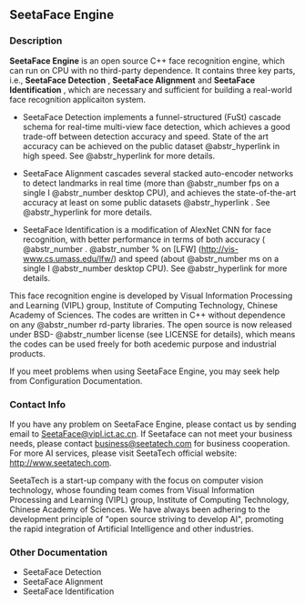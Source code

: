 ## SeetaFace Engine

### Description

**SeetaFace Engine** is an open source C++ face recognition engine, which can run on CPU with no third-party dependence. It contains three key parts, i.e., **SeetaFace Detection** , **SeetaFace Alignment** and **SeetaFace Identification** , which are necessary and sufficient for building a real-world face recognition applicaiton system. 

  * SeetaFace Detection implements a funnel-structured (FuSt) cascade schema for real-time multi-view face detection, which achieves a good trade-off between detection accuracy and speed. State of the art accuracy can be achieved on the public dataset @abstr_hyperlink in high speed. See @abstr_hyperlink for more details. 

  * SeetaFace Alignment cascades several stacked auto-encoder networks to detect landmarks in real time (more than @abstr_number fps on a single I @abstr_number desktop CPU), and achieves the state-of-the-art accuracy at least on some public datasets @abstr_hyperlink . See @abstr_hyperlink for more details. 

  * SeetaFace Identification is a modification of AlexNet CNN for face recognition, with better performance in terms of both accuracy ( @abstr_number . @abstr_number % on [LFW] (http://vis-www.cs.umass.edu/lfw/) and speed (about @abstr_number ms on a single I @abstr_number desktop CPU). See @abstr_hyperlink for more details. 




This face recognition engine is developed by Visual Information Processing and Learning (VIPL) group, Institute of Computing Technology, Chinese Academy of Sciences. The codes are written in C++ without dependence on any @abstr_number rd-party libraries. The open source is now released under BSD- @abstr_number license (see LICENSE for details), which means the codes can be used freely for both acedemic purpose and industrial products.

If you meet problems when using SeetaFace Engine, you may seek help from Configuration Documentation.

### Contact Info

If you have any problem on SeetaFace Engine, please contact us by sending email to SeetaFace@vipl.ict.ac.cn. If Seetaface can not meet your business needs, please contact business@seetatech.com for business cooperation. For more AI services, please visit SeetaTech official website: http://www.seetatech.com.

SeetaTech is a start-up company with the focus on computer vision technology, whose founding team comes from Visual Information Processing and Learning (VIPL) group, Institute of Computing Technology, Chinese Academy of Sciences. We have always been adhering to the development principle of "open source striving to develop AI", promoting the rapid integration of Artificial Intelligence and other industries.

### Other Documentation

  * SeetaFace Detection
  * SeetaFace Alignment
  * SeetaFace Identification


